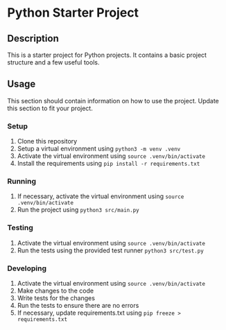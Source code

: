 # Python Starter Project
## Description
This is a starter project for Python projects. It contains a basic project structure and a few useful tools.

## Usage
This section should contain information on how to use the project. Update this section to fit your project.

### Setup
1. Clone this repository
2. Setup a virtual environment using `python3 -m venv .venv`
3. Activate the virtual environment using `source .venv/bin/activate`
4. Install the requirements using `pip install -r requirements.txt`

### Running
1. If necessary, activate the virtual environment using `source .venv/bin/activate`
2. Run the project using `python3 src/main.py`

### Testing
1. Activate the virtual environment using `source .venv/bin/activate`
2. Run the tests using the provided test runner `python3 src/test.py`

### Developing
1. Activate the virtual environment using `source .venv/bin/activate`
2. Make changes to the code
3. Write tests for the changes
4. Run the tests to ensure there are no errors
6. If necessary, update requirements.txt using `pip freeze > requirements.txt`



